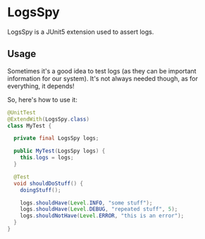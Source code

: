# LogsSpy

LogsSpy is a JUnit5 extension used to assert logs.

## Usage

Sometimes it's a good idea to test logs (as they can be important information for our system). It's not always needed though, as for everything, it depends!

So, here's how to use it:

```java
@UnitTest
@ExtendWith(LogsSpy.class)
class MyTest {

  private final LogsSpy logs;

  public MyTest(LogsSpy logs) {
    this.logs = logs;
  }

  @Test
  void shouldDoStuff() {
    doingStuff();

    logs.shouldHave(Level.INFO, "some stuff");
    logs.shouldHave(Level.DEBUG, "repeated stuff", 5);
    logs.shouldNotHave(Level.ERROR, "this is an error");
  }
}

```
